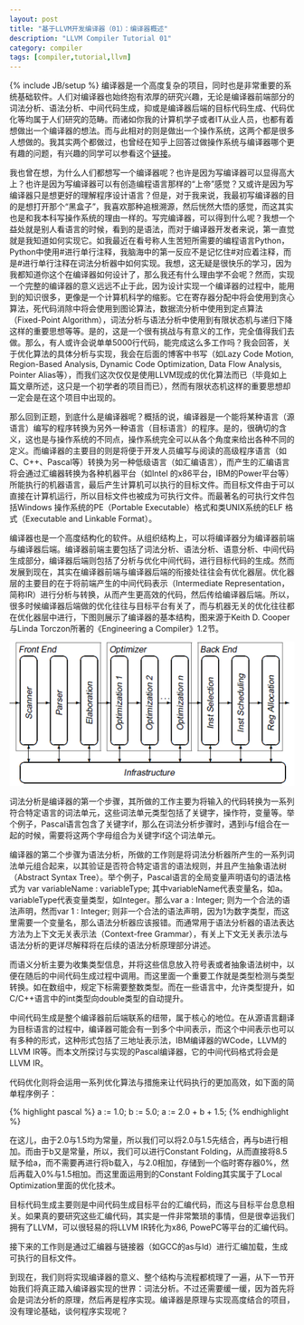 ```yaml
---
layout: post
title: "基于LLVM开发编译器（01）：编译器概述"
description: "LLVM Compiler Tutorial 01"
category: compiler
tags: [compiler,tutorial,llvm]
---
```

{% include JB/setup %}
编译器是一个高度复杂的项目，同时也是非常重要的系统基础软件。人们对编译器也始终抱有浓厚的研究兴趣，无论是编译器前端部分的词法分析、语法分析、中间代码生成，抑或是编译器后端的目标代码生成、代码优化等均属于人们研究的范畴。而诸如你我的计算机学子或者IT从业人员，也都有着想做出一个编译器的想法。而与此相对的则是做出一个操作系统，这两个都是很多人想做的。我其实两个都做过，也曾经在知乎上回答过做操作系统与编译器哪个更有趣的问题，有兴趣的同学可以参看这个[链接][1]。

我也曾在想，为什么人们都想写一个编译器呢？也许是因为写编译器可以显得高大上？也许是因为写编译器可以有创造编程语言那样的“上帝”感觉？又或许是因为写编译器只是想更好的理解程序设计语言？但是，对于我来说，我最初写编译器的目的是想打开那个“黑盒子”，我喜欢那种追根溯源，然后恍然大悟的感觉，而这其实也是和我本科写操作系统的理由一样的。写完编译器，可以得到什么呢？我想一个益处就是别人看语言的时候，看到的是语法，而对于编译器开发者来说，第一直觉就是我知道如何实现它。如我最近在看号称人生苦短所需要的编程语言Python，Python中使用#进行单行注释，我脑海中的第一反应不是记忆住#对应着注释，而是#进行单行注释在词法分析器中如何实现。我想，这无疑是很快乐的学习，因为我都知道你这个在编译器如何设计了，那么我还有什么理由学不会呢？然而，实现一个完整的编译器的意义远远不止于此，因为设计实现一个编译器的过程中，能用到的知识很多，更像是一个计算机科学的缩影。它在寄存器分配中将会使用到贪心算法，死代码消除中将会使用到图论算法，数据流分析中使用到定点算法（Fixed-Point Algorithm），词法分析与语法分析中使用到有限状态机与递归下降这样的重要思想等等。是的，这是一个很有挑战与有意义的工作，完全值得我们去做。那么，有人或许会说单单5000行代码，能完成这么多工作吗？我会回答，关于优化算法的具体分析与实现，我会在后面的博客中书写（如Lazy Code Motion, Region-Based Analysis, Dynamic Code Optimization, Data Flow Analysis, Pointer Alias等），而我们这次仅仅是使用LLVM现成的优化算法而已（毕竟如上篇文章所述，这只是一个初学者的项目而已），然而有限状态机这样的重要思想却一定会是在这个项目中出现的。

那么回到正题，到底什么是编译器呢？概括的说，编译器是一个能将某种语言（源语言）编写的程序转换为另外一种语言（目标语言）的程序。是的，很确切的含义，这也是与操作系统的不同点，操作系统完全可以从各个角度来给出各种不同的定义。而编译器的主要目的则是将便于开发人员编写与阅读的高级程序语言（如C、C++、Pascal等）转换为另一种低级语言（如汇编语言），而产生的汇编语言将会通过汇编器转换为各种机器平台（如Intel 的x86平台，IBM的Power平台等）所能执行的机器语言，最后产生计算机可以执行的目标文件。而目标文件由于可以直接在计算机运行，所以目标文件也被成为可执行文件。而最著名的可执行文件包括Windows 操作系统的PE（Portable Executable）格式和类UNIX系统的ELF 格式（Executable and Linkable Format）。

编译器也是一个高度结构化的软件。从组织结构上，可以将编译器分为编译器前端与编译器后端。编译器前端主要包括了词法分析、语法分析、语意分析、中间代码生成部分，编译器后端则包括了分析与优化中间代码，进行目标代码的生成。然而发展到现在，其实在编译器前端与编译器后端的衔接处往往会有优化器层。优化器层的主要目的在于将前端产生的中间代码表示（Intermediate Representation，简称IR）进行分析与转换，从而产生更高效的代码，然后传给编译器后端。所以，很多时候编译器后端做的优化往往与目标平台有关了，而与机器无关的优化往往都在优化器层中进行，下图则展示了编译器的基本结构，图来源于Keith D. Cooper与Linda Torczon所著的《Engineering a Compiler》1.2节。

![alt text][2]

词法分析是编译器的第一个步骤，其所做的工作主要为将输入的代码转换为一系列符合特定语言的词法单元，这些词法单元类型包括了关键字，操作符，变量等。举个例子，Pascal语言包含了关键字if，那么在词法分析步骤时，遇到i与f组合在一起的时候，需要将这两个字母组合为关键字if这个词法单元。

编译器的第二个步骤为语法分析，所做的工作则是将词法分析器所产生的一系列词法单元组合起来，以其验证是否符合特定语言的语法规则，并且产生抽象语法树（Abstract Syntax Tree）。举个例子，Pascal语言的全局变量声明语句的语法格式为 var variableName : variableType; 其中variableName代表变量名，如a。variableType代表变量类型，如Integer。那么var a : Integer; 则为一个合法的语法声明，然而var 1 : Integer; 则非一个合法的语法声明，因为1为数字类型，而这里需要一个变量名，那么语法分析器应该报错。而通常用于语法分析器的语法表达方法为上下文无关表示法（Context-free Grammar），有关上下文无关表示法与语法分析的更详尽解释将在后续的语法分析原理部分讲述。

而语义分析主要为收集类型信息，并将这些信息放入符号表或者抽象语法树中，以便在随后的中间代码生成过程中调用。而这里面一个重要工作就是类型检测与类型转换。如在数组中，规定下标需要整数类型。而在一些语言中，允许类型提升，如C/C++语言中的int类型向double类型的自动提升。

中间代码生成是整个编译器前后端联系的纽带，属于核心的地位。在从源语言翻译为目标语言的过程中，编译器可能会有一到多个中间表示，而这个中间表示也可以有多种的形式，这种形式包括了三地址表示法，IBM编译器的WCode，LLVM的LLVM IR等。而本文所探讨与实现的Pascal编译器，它的中间代码格式将会是LLVM IR。

代码优化则将会运用一系列优化算法与措施来让代码执行的更加高效，如下面的简单程序例子：

{% highlight pascal %}
a := 1.0;
b := 5.0;
a := 2.0 + b + 1.5;
{% endhighlight %}

在这儿，由于2.0与1.5均为常量，所以我们可以将2.0与1.5先结合，再与b进行相加。而由于b又是常量，所以，我们可以进行Constant Folding，从而直接将8.5赋予给a，而不需要再进行将b载入，与2.0相加，存储到一个临时寄存器0%，然后再载入0%与1.5相加。而这里面运用到的Constant Folding其实属于了Local Optimization里面的优化技术。

目标代码生成主要则是中间代码生成目标平台的汇编代码，而这与目标平台息息相关。如果真的要研究这些汇编代码，其实是一件非常繁琐的事情，但是很幸运我们拥有了LLVM，可以很轻易的将LLVM IR转化为x86, PowePC等平台的汇编代码。

接下来的工作则是通过汇编器与链接器（如GCC的as与ld）进行汇编加载，生成可执行的目标文件。

到现在，我们则将实现编译器的意义、整个结构与流程都梳理了一遍，从下一节开始我们将真正踏入编译器实现的世界：词法分析。不过还需要缓一缓，因为首先将会是词法分析的原理，然后再是程序实现。编译器是原理与实现高度结合的项目，没有理论基础，谈何程序实现呢？

[1]: http://www.zhihu.com/question/22639407/answer/22129018
[2]: /images/1_1.jpg
